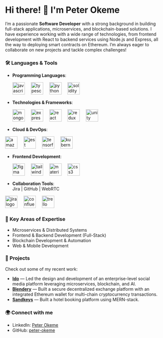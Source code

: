 # Hi there! 👋 I'm Peter Okeme

I’m a passionate **Software Developer** with a strong background in building full-stack applications, microservices, and blockchain-based solutions. I have experience working with a wide range of technologies, from frontend development with React to backend services using Node.js and Express, all the way to deploying smart contracts on Ethereum. I’m always eager to collaborate on new projects and tackle complex challenges!


### 🛠️ Languages & Tools

- **Programming Languages**:  
    <div align="left">
    <img src="https://cdn.jsdelivr.net/gh/devicons/devicon/icons/javascript/javascript-original.svg" height="40" alt="javascript logo"  />
    <img width="12" />
    <img src="https://cdn.jsdelivr.net/gh/devicons/devicon/icons/typescript/typescript-original.svg" height="40" alt="typescript logo"  />
    <img width="12" />
      <img src="https://cdn.jsdelivr.net/gh/devicons/devicon/icons/python/python-original.svg" height="40" alt="python logo"  />
    <img width="12" />

    <img src="https://cdn.jsdelivr.net/gh/devicons/devicon/icons/solidity/solidity-original.svg" height="40" alt="solidity logo"  />
  </div>

- **Technologies & Frameworks**:  
  <div align="left">
   <img src="https://cdn.jsdelivr.net/gh/devicons/devicon/icons/mongodb/mongodb-original.svg" height="40" alt="mongodb logo"  />
  <img width="12" />
  <img src="https://cdn.jsdelivr.net/gh/devicons/devicon/icons/express/express-original.svg" height="40" alt="express logo"  />
  <img width="12" />
    <img src="https://cdn.jsdelivr.net/gh/devicons/devicon/icons/react/react-original.svg" height="40" alt="react logo"  />
  <img width="12" />
    <img src="https://cdn.jsdelivr.net/gh/devicons/devicon/icons/redux/redux-original.svg" height="40" alt="redux logo"  />
  <img width="12" />
   <img src="https://cdn.jsdelivr.net/gh/devicons/devicon/icons/unity/unity-original.svg" height="40" alt="unity logo"  />
  <img width="12" />

</div>

- **Cloud & DevOps**:  
 <div align="left">
 <img src="https://cdn.jsdelivr.net/gh/devicons/devicon/icons/amazonwebservices/amazonwebservices-line-wordmark.svg" height="40" alt="amazonwebservices logo"  />
 <img width="12" />
<img src="https://cdn.jsdelivr.net/gh/devicons/devicon/icons/jest/jest-plain.svg" height="40" alt="jest logo"  />
 <img width="12" />
<img src="https://cdn.jsdelivr.net/gh/devicons/devicon/icons/tensorflow/tensorflow-original.svg" height="40" alt="tensorflow logo"  />
 <img width="12" />
   <img src="https://cdn.jsdelivr.net/gh/devicons/devicon/icons/kubernetes/kubernetes-plain.svg" height="40" alt="kubernetes logo"  />
 <img width="12" />

</div>

- **Frontend Development**:  
    <div align="left">
    <img src="https://cdn.jsdelivr.net/gh/devicons/devicon/icons/figma/figma-original.svg" height="40" alt="figma logo"  />
    <img width="12" />
    <img src="https://cdn.jsdelivr.net/gh/devicons/devicon/icons/tailwindcss/tailwindcss-original-wordmark.svg" height="40" alt="tailwindcss logo"  />
    <img width="12" />
    <img src="https://cdn.jsdelivr.net/gh/devicons/devicon/icons/materialui/materialui-original.svg" height="40" alt="materialui logo"  />
    <img width="12" />
    <img src="https://cdn.jsdelivr.net/gh/devicons/devicon/icons/css3/css3-original.svg" height="40" alt="css3 logo"  />
    <img width="12" />
  </div>

- **Collaboration Tools**:  
 Jira | GitHub | WebRTC
 <div align="left">
   <img src="https://cdn.jsdelivr.net/gh/devicons/devicon/icons/jira/jira-original.svg" height="40" alt="jira logo"  />
 <img width="12" />
<img src="https://cdn.jsdelivr.net/gh/devicons/devicon/icons/confluence/confluence-original.svg" height="40" alt="confluence logo"  />
 <img width="12" />
  <img src="https://cdn.jsdelivr.net/gh/devicons/devicon/icons/trello/trello-plain.svg" height="40" alt="trello logo"  />
 <img width="12" />

</div>

###


### 🌟 Key Areas of Expertise

- Microservices & Distributed Systems
- Frontend & Backend Development (Full-Stack)
- Blockchain Development & Automation
- Web & Mobile Development

### 🌟 Projects

Check out some of my recent work:

- [**Ido**](https://www.connect.idometrics.com/) — Led the design and development of an enterprise-level social media platform leveraging microservices, blockchain, and AI.
- [**Blendery**](https://bwing-h561.onrender.com/) — Built a secure decentralized exchange platform with an integrated Ethereum wallet for multi-chain cryptocurrency transactions.
- [**Sandkeys**](https://crib-eplr.onrender.com/) — Built a hotel booking platform using MERN-stack.
### 🌍 Connect with me

- LinkedIn: [Peter Okeme](https://www.linkedin.com/in/peter-okeme-3526a3245/)
- GitHub: [peter-okeme](https://github.com/peterspace)


###

